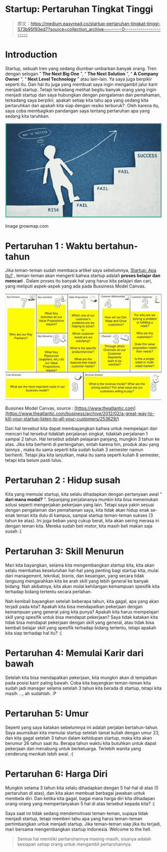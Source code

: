 # Startup: Pertaruhan Tingkat Tinggi

> 原文：<https://medium.easyread.co/startup-pertaruhan-tingkat-tinggi-573b95f93ed7?source=collection_archive---------0----------------------->

# Introduction

Startup, sebuah tren yang sedang diumbar-umbarkan banyak orang. Tren dengan selogan “ **The Next Big One** ”, “ **The Next Solution** ”, “ **A Company Owner** ”, “ **Next Level Technology** ” atau lain-lain. Ya saya juga berpikir seperti itu. Dan hal itu juga yang membuat saya ingin mengambil jalur karir menjadi startup. Tetapi terkadang melihat begitu banyak orang yang ingin menjadi startup dan saya hubungkan dengan pengalaman dan pemahaman, terkadang saya berpikir, apakah setiap kita tahu apa yang sedang kita pertaruhkan dan apakah kita siap dengan resiko terburuk?. Oleh karena itu, saya coba membagikan pandangan saya tentang pertaruhan apa yang sedang kita taruhkan.

![](img/4c72f33e3c30f41392e288ffa4cefbfe.png)

Image growmap.com

# Pertaruhan 1 : Waktu bertahun-tahun

Jika teman-teman sudah membaca artikel saya sebelumnya, [Startup: Apa Itu?](https://medium.com/@leopripos/startup-apa-itu-c06c9fc10031) , teman-teman akan mengerti bahwa startup adalah **proses belajar dan mencari** . Dalam proses itu banyak hal yang harus kita pelajari dan cari, yang meliputi aspek-aspek yang ada pada Bussiness Model Canvas.

![](img/04cedd02de988a496c4d9ed0540c8c5b.png)

Bussines Model Canvas, source : [https://www.theatlantic.com](https://www.theatlantic.com/business/archive/2012/02/a-great-way-to-kill-your-startup-listen-to-all-your-customers/253629/)

Dari hal tersebut kita dapat membayangkan bahwa untuk mempelajari dan mencari hal tersebut tidaklah perjalanan singkat, tidaklah perjalanan 1 sampai 2 tahun. Hal tersebut adalah pelajaran panjang, mungkin 3 tahun ke atas. Jika kita berhenti di pertengahan, entah karena tim, produk atau yang lainnya , maka itu sama seperti kita sudah kuliah 3 semester namun berhenti. Tetapi jika kita lanjutkan, maka itu sama seperti kuliah 8 semester, tetapi kita belum pasti lulus.

# Pertaruhan 2 : Hidup susah

Kita yang memulai startup, kita selalu dihadapkan dengan pertanyaan awal “ **dari mana modal?** ”. Sepanjang perjalananya munkin kita bisa menemukan solusi seperti mengerjakan pekerjaan yang lain. Tetapi saya yakin sesuai dengan pengalaman dan pemahaman saya, kita tidak akan hidup enak se-enak teman kita dulu di kampus, sampai startup teman-teman sukses (3 tahun ke atas). Ini juga beban yang cukup berat, kita akan sering merasa iri dengan teman kita. Mereka sudah beli motor, kita masih beli makan saja susah :(

# Pertaruhan 3: Skill Menurun

Mari kita bayangkan, selama kita mengembangkan startup kita, kita akan selalu membahas keseluruhan hal-hal yang penting bagi startup kita, mulai dari management, teknikal, bisnis, dan keuangan, yang secara tidak langsung mengarahkan kita ke arah skill yang lebih general ke banyak bidang. Nah akibatnya, kita akan mulai kehilangan kemampuan spesifik kita terhadap bidang tertentu secara perlahan.

Nah kembali bayangkan setelah beberapa tahun, kita gagal, apa yang akan terjadi pada kita? Apakah kita bisa mendapatkan pekerjaan dengan kemampuan yang general yang kita punya? Apakah kita harus mempelajari skill yang spesifik untuk bisa mendapat pekerjaan? Saya tidak katakan kita tidak bisa mendapat pekerjaan dengan skill yang general, atau tidak bisa kembali belajar skill yang spesifik terhadap bidang tertentu, tetapi apakah kita siap terhadap hal itu? :(

# Pertaruhan 4: Memulai Karir dari bawah

Setelah kita bisa mendapatkan pekerjaan, kita mungkin akan di tempatkan pada posisi karir paling bawah. Coba kita bayangkan teman-teman kita sudah jadi manager selama setelah 3 tahun kita berada di startup, tetapi kita masih …, ah sudahlah. :P

# Pertaruhan 5: Umur

Seperti yang saya katakan sebelumnya ini adalah perjalan bertahun-tahun. Saya asumsikan kita memulai startup setelah tamat kuliah dengan umur 23, dan kita gagal setelah 3 tahun dalam kehidupan startup, maka kita akan berumur 26 tahun saat itu. Berapa tahun waktu kita butuhkan untuk dapat pekerjaan dan menabung untuk berkeluarga. Terlebih wanita yang cenderung menikah lebih awal. :(

# Pertaruhan 6: Harga Diri

Mungkin selama 3 tahun kita selalu dihadapkan dengan 5 hal-hal di atas (5 pertaruhan di atas), dan kita akan membuat berbagai jawaban untuk membela diri. Dan ketika kita gagal, bagai mana harga diri kita dihadapan orang-orang yang mempertanyakan 5 hal di atas tersebut kepada kita? :(

Saya saat ini tidak sedang mendemotivasi teman-teman, supaya tidak menjadi startup, tetapi memberi tahu apa yang harus teman-teman pertimbangkan untuk menjadi startup. Jika teman-teman siap jika itu terjadi, mari bersama mengembangkan startup Indonesia. Welcome to the hell.

> Semua hal memiliki pertaruhannya masing-masih, sisanya adalah kesiapan setiap orang untuk mengambil pertaruhannya.